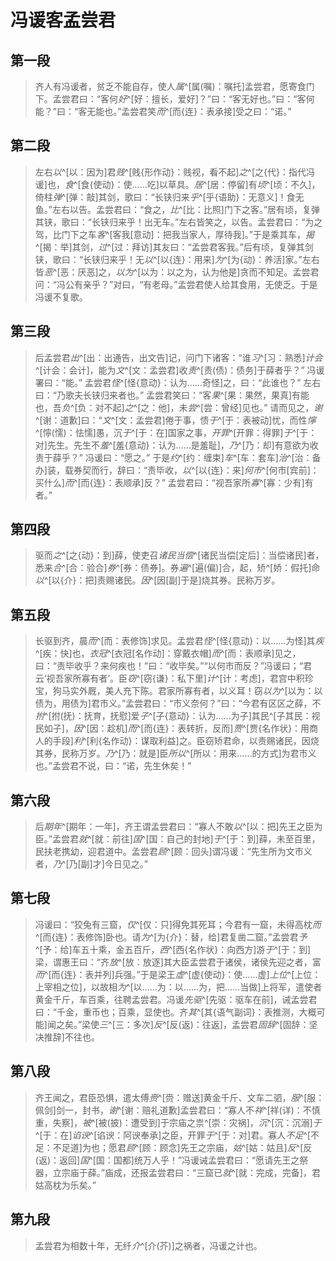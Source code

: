 # 冯谖客孟尝君

## 第一段

> 齐人有冯谖者，贫乏不能自存，使人*属*^[属(嘱)：嘱托]孟尝君，愿寄食门下。孟尝君曰：“客何*好*^[好：擅长，爱好]？”曰：“客无好也。”曰：“客何能？”曰：“客无能也。”孟尝君笑*而*^[而{连}：表承接]受之曰：“诺。”

## 第二段

> 左右*以*^[以：因为]君*贱*^[贱{形作动}：贱视，看不起]_之_^[之{代}：指代冯谖]也，*食*^[食{使动}：使……吃]以草具。*居*^[居：停留]有*顷*^[顷：不久]，倚柱*弹*^[弹：敲]其剑，歌曰：“长铗归来*乎*^[乎{语助}：无意义]！食无鱼。”左右以告。孟尝君曰：“食之，*比*^[比：比照]门下之客。”居有顷，复弹其铗，歌曰：“长铗归来乎！出无车。”左右皆笑之，以告。孟尝君曰：“为之驾，比门下之车*客*^[客我[意动]：把我当家人，厚待我]。”于是乘其车，*揭*^[揭：举]其剑，*过*^[过：拜访]其友曰：“孟尝君客我。”后有顷，复弹其剑铗，歌曰：“长铗归来乎！无*以*^[以{连}：用来]*为*^[为{动}：养活]家。”左右皆*恶*^[恶：厌恶]之，*以为*^[以为：以之为，认为他是]贪而不知足。孟尝君问：“冯公有亲乎？”对曰，“有老母。”孟尝君使人给其食用，无使乏。于是冯谖不复歌。

## 第三段

> 后孟尝君*出*^[出：出通告，出文告]记，问门下诸客：“谁*习*^[习：熟悉]*计会*^[计会：会计]，能为*文*^[文：孟尝君]收*责*^[责(债)：债务]于薛者乎？”
> 冯谖署曰：“能。”
> 孟尝君*怪*^[怪{意动}：认为……奇怪]之，曰：“此谁也？”
> 左右曰：“乃歌夫长铗归来者也。”
> 孟尝君笑曰：“客*果*^[果：果然，果真]有能也，吾*负*^[负：对不起]*之*^[之：他]，未*尝*^[尝：曾经]见也。”
> 请而见之，*谢*^[谢：道歉]曰：“*文*^[文：孟尝君]倦于事，愦*于*^[于：表被动]忧，而性*懧*^[懧(懦)：怯懦]愚，沉*于*^[于：在]国家之事，*开罪*^[开罪：得罪]*于*^[于：对]先生。先生不*羞*^[羞{意动}：认为……是羞耻]，*乃*^[乃：却]有意欲为收责于薛乎？”
> 冯谖曰：“愿之。”
> 于是*约*^[约：缠束]*车*^[车：套车]*治*^[治：备办]装，载券契而行，辞曰：“责毕收，*以*^[以{连}：来]*何市*^[何市[宾前]：买什么]*而*^[而{连}：表顺承]反？”
> 孟尝君曰：“视吾家所*寡*^[寡：少有]有者。”

## 第四段

> 驱而*之*^[之{动}：到]薛，使吏召*诸民当偿*^[诸民当偿[定后]：当偿诸民]者，悉来*合*^[合：验合]*券*^[券：债券]。券*遍*^[遍(偏)]合，起，矫^[娇：假托]命*以*^[以{介}：把]责赐诸民。*因*^[因[副]于是]烧其券。民称万岁。

## 第五段

> 长驱到齐，晨*而*^[而：表修饰]求见。孟尝君*怪*^[怪{意动}：以……为怪]其*疾*^[疾：快]也，*衣冠*^[衣冠[名作动]：穿戴衣帽]*而*^[而：表顺承]见之，曰：“责毕收乎？来何疾也！”曰：“收毕矣。”“以何市而反？”冯谖曰；“君云‘视吾家所寡有者’。臣*窃*^[窃{谦}：私下里]*计*^[计：考虑]，君宫中积珍宝，狗马实外厩，美人充下陈。君家所寡有者，以义耳！窃*以为*^[以为：以债为，用债为]君市义。”孟尝君曰：“市义奈何？”曰：“今君有区区之薛，不*拊*^[拊(抚)：抚育，抚慰]爱*子*^[子{意动}：认为……为子]其民^[子其民：视民如子]，*因*^[因：趁机]*而*^[而{连}：表转折，反而]*贾*^[贾{名作状}：用商人的手段]*利*^[利{名作动}：谋取利益]之。臣窃矫君命，以责赐诸民，因烧其券，民称万岁。*乃*^[乃：就是]臣*所以*^[所以：用来……的方式]为君市义也。”孟尝君不说，曰：“诺，先生休矣！”

## 第六段

> 后*期年*^[期年：一年]，齐王谓孟尝君曰：“寡人不敢*以*^[以：把]先王之臣为臣。”孟尝君*就*^[就：前往]*国*^[国：自己的封地]*于*^[于：到]薛，未至百里，民扶老携幼，迎君道中。孟尝君*顾*^[顾：回头]谓冯谖：“先生所为文市义者，*乃*^[乃[副]才]今日见之。”

## 第七段

> 冯谖曰：“狡兔有三窟，*仅*^[仅：只]得免其死耳；今君有一窟，未得高枕*而*^[而{连}：表修饰]卧也。请*为*^[为{介}：替，给]君复凿二窟。”孟尝君*予*^[予：给]车五十乘，金五百斤，*西*^[西{名作状}：向西方]游*于*^[于：到]梁，谓惠王曰：“齐*放*^[放：放逐]其大臣孟尝君于诸侯，诸侯先迎之者，富*而*^[而{连}：表并列]兵强。”于是梁王*虚*^[虚{使动}：使……虚]*上位*^[上位：上宰相之位]，以故相*为*^[以……为：以……为，把……当做]上将军，遣使者黄金千斤，车百乘，往聘孟尝君。冯谖*先驱*^[先驱：驱车在前]，诫孟尝君曰：“千金，重币也；百乘，显使也。齐*其*^[其{语气副词}：表推测，大概可能]闻之矣。”梁使*三*^[三：多次]*反*^[反(返)：往返]，孟尝君*固辞*^[固辞：坚决推辞]不往也。

## 第八段

> 齐王闻之，君臣恐惧，遣太傅*赍*^[赍：赠送]黄金千斤、文车二驷，*服*^[服：佩剑]剑一，封书，*谢*^[谢：赔礼道歉]孟尝君曰：“寡人不*祥*^[祥(详)：不慎重，失察]，*被*^[被(披)：遭受到]于宗庙之祟^[崇：灾祸]，*沉*^[沉：沉溺]*于*^[于：在]*谄谀*^[谄谀：阿谀奉承]之臣，开罪*于*^[于：对]君。寡人*不足*^[不足：不足道]为也；愿君*顾*^[顾：顾念]先王之宗庙，*姑*^[姑：姑且]*反*^[反(返)：返回]*国*^[国：国都]统万人乎！”冯谖诫孟尝君曰：“愿请先王之祭器，立宗庙于薛。”庙成，还报孟尝君曰：“三窟已*就*^[就：完成，完备]，君姑高枕为乐矣。”

## 第九段

> 孟尝君为相数十年，无纤*介*^[介(芥)]之祸者，冯谖之计也。
